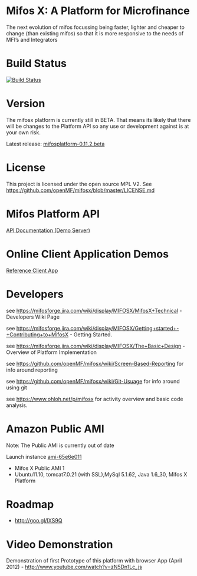 Mifos X: A Platform for Microfinance
======

The next evolution of mifos focussing being faster, lighter and cheaper to change (than existing mifos) so that it is more responsive to the needs of MFI’s and Integrators

Build Status
============

[![Build Status](https://travis-ci.org/openMF/mifosx.png?branch=master)](https://travis-ci.org/openMF/mifosx)

Version
==========

The mifosx platform is currently still in BETA. That means its likely that there will be changes to the Platform API so any use or development against is at your own risk.

Latest release: <a target="_blank" href="https://github.com/openMF/mifosx/tree/mifosplatform-0.11.2.beta" title="mifosplatform-0.11.2.beta">mifosplatform-0.11.2.beta</a>

License
=============

This project is licensed under the open source MPL V2. See https://github.com/openMF/mifosx/blob/master/LICENSE.md

Mifos Platform API
=====================

<a target="_blank" href="https://demo.openmf.org/api-docs/apiLive.htm" title="mifos platform api beta 1">API Documentation (Demo Server)</a>


Online Client Application Demos
=============================

<a target="_blank" href="https://demo.openmf.org" title="Reference Client App">Reference Client App</a>


Developers
==========
see https://mifosforge.jira.com/wiki/display/MIFOSX/MifosX+Technical - Developers Wiki Page

see https://mifosforge.jira.com/wiki/display/MIFOSX/Getting+started+-+Contributing+to+MifosX  - Getting Started.

see https://mifosforge.jira.com/wiki/display/MIFOSX/The+Basic+Design - Overview of Platform Implementation

see https://github.com/openMF/mifosx/wiki/Screen-Based-Reporting for info around reporting

see https://github.com/openMF/mifosx/wiki/Git-Usuage for info around using git

see https://www.ohloh.net/p/mifosx for activity overview and basic code analysis.

Amazon Public AMI
=================

Note: The Public AMI is currently out of date

Launch instance <a target="_blank" href="https://console.aws.amazon.com/ec2/home?region=eu-west-1#launchAmi=ami-65e6e011" title="Mifos X Public AMI 1">ami-65e6e011</a>

 - Mifos X Public AMI 1
 - Ubuntu11.10, tomcat7.0.21 (with SSL),MySql 5.1.62, Java 1.6_30, Mifos X Platform

Roadmap
==============

- http://goo.gl/IXS9Q

Video Demonstration
===============

Demonstration of first Prototype of this platform with browser App (April 2012) - http://www.youtube.com/watch?v=zN5Dn1Lc_js
